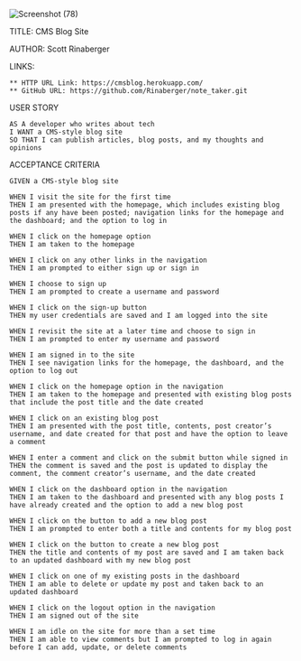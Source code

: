 ![Screenshot (78)](https://user-images.githubusercontent.com/108424256/204846207-454244ba-7b20-4336-936a-653708518795.png)


TITLE: CMS Blog Site

AUTHOR: Scott Rinaberger

LINKS:

    ** HTTP URL Link: https://cmsblog.herokuapp.com/
    ** GitHub URL: https://github.com/Rinaberger/note_taker.git

USER STORY

    AS A developer who writes about tech
    I WANT a CMS-style blog site
    SO THAT I can publish articles, blog posts, and my thoughts and opinions

ACCEPTANCE CRITERIA

    GIVEN a CMS-style blog site

    WHEN I visit the site for the first time
    THEN I am presented with the homepage, which includes existing blog posts if any have been posted; navigation links for the homepage and the dashboard; and the option to log in

    WHEN I click on the homepage option
    THEN I am taken to the homepage

    WHEN I click on any other links in the navigation
    THEN I am prompted to either sign up or sign in

    WHEN I choose to sign up
    THEN I am prompted to create a username and password

    WHEN I click on the sign-up button
    THEN my user credentials are saved and I am logged into the site

    WHEN I revisit the site at a later time and choose to sign in
    THEN I am prompted to enter my username and password

    WHEN I am signed in to the site
    THEN I see navigation links for the homepage, the dashboard, and the option to log out

    WHEN I click on the homepage option in the navigation
    THEN I am taken to the homepage and presented with existing blog posts that include the post title and the date created

    WHEN I click on an existing blog post
    THEN I am presented with the post title, contents, post creator’s username, and date created for that post and have the option to leave a comment

    WHEN I enter a comment and click on the submit button while signed in
    THEN the comment is saved and the post is updated to display the comment, the comment creator’s username, and the date created

    WHEN I click on the dashboard option in the navigation
    THEN I am taken to the dashboard and presented with any blog posts I have already created and the option to add a new blog post

    WHEN I click on the button to add a new blog post
    THEN I am prompted to enter both a title and contents for my blog post

    WHEN I click on the button to create a new blog post
    THEN the title and contents of my post are saved and I am taken back to an updated dashboard with my new blog post

    WHEN I click on one of my existing posts in the dashboard
    THEN I am able to delete or update my post and taken back to an updated dashboard

    WHEN I click on the logout option in the navigation
    THEN I am signed out of the site

    WHEN I am idle on the site for more than a set time
    THEN I am able to view comments but I am prompted to log in again before I can add, update, or delete comments

